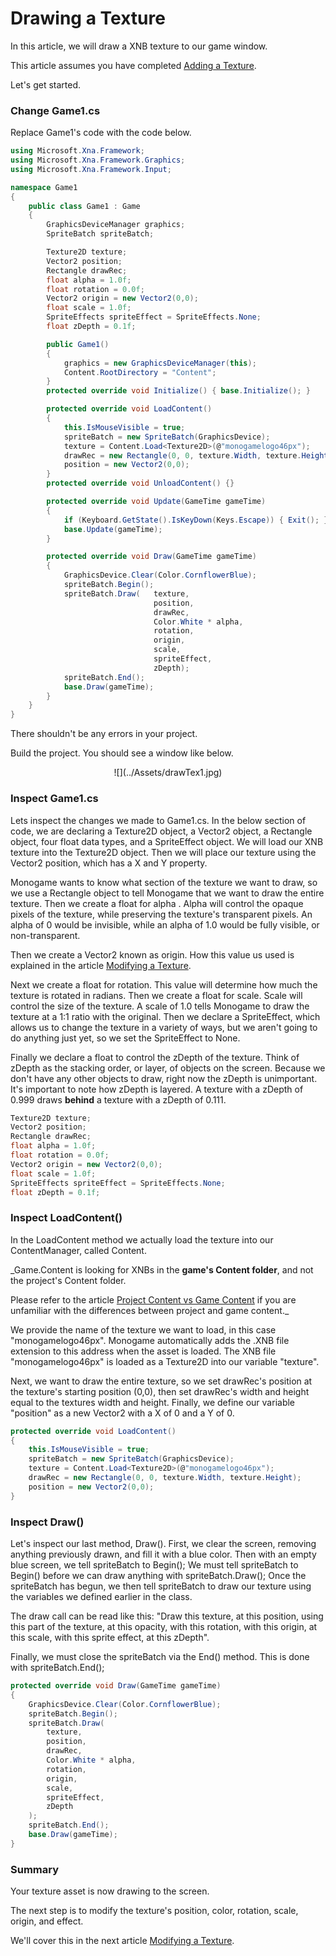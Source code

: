 


# Drawing a Texture


In this article, we will draw a XNB texture to our game window.

This article assumes you have completed [Adding a Texture](TextureAdding.md).

Let's get started.


### Change Game1.cs


Replace Game1's code with the code below.


```cs
using Microsoft.Xna.Framework;
using Microsoft.Xna.Framework.Graphics;
using Microsoft.Xna.Framework.Input;

namespace Game1
{
    public class Game1 : Game
    {
        GraphicsDeviceManager graphics;
        SpriteBatch spriteBatch;

        Texture2D texture;
        Vector2 position;
        Rectangle drawRec;
        float alpha = 1.0f;
        float rotation = 0.0f;
        Vector2 origin = new Vector2(0,0);
        float scale = 1.0f;
        SpriteEffects spriteEffect = SpriteEffects.None;
        float zDepth = 0.1f;

        public Game1()
        {
            graphics = new GraphicsDeviceManager(this);
            Content.RootDirectory = "Content";
        }
        protected override void Initialize() { base.Initialize(); }

        protected override void LoadContent()
        {
            this.IsMouseVisible = true;
            spriteBatch = new SpriteBatch(GraphicsDevice);
            texture = Content.Load<Texture2D>(@"monogamelogo46px");
            drawRec = new Rectangle(0, 0, texture.Width, texture.Height);
            position = new Vector2(0,0);
        }
        protected override void UnloadContent() {}

        protected override void Update(GameTime gameTime)
        {
            if (Keyboard.GetState().IsKeyDown(Keys.Escape)) { Exit(); }
            base.Update(gameTime);
        }

        protected override void Draw(GameTime gameTime)
        {
            GraphicsDevice.Clear(Color.CornflowerBlue);
            spriteBatch.Begin();
            spriteBatch.Draw(   texture,
                                position,
                                drawRec,
                                Color.White * alpha,
                                rotation,
                                origin,
                                scale,
                                spriteEffect,
                                zDepth);
            spriteBatch.End();
            base.Draw(gameTime);
        }
    }
}

```


There shouldn't be any errors in your project.

Build the project. You should see a window like below.


<center>![](../Assets/drawTex1.jpg)</center>


### Inspect Game1.cs


Lets inspect the changes we made to Game1.cs. In the below section of code, 
we are declaring a Texture2D object, a Vector2 object, a Rectangle object, four 
float data types, and a SpriteEffect object. We will load our XNB texture into 
the Texture2D object. Then we will place our texture using the Vector2 
position, which has a X and Y property. 


Monogame wants to know what section of the texture we want to draw, so we use a Rectangle 
object to tell Monogame that we want to draw the entire texture. Then we create a float for 
alpha . Alpha will control the opaque pixels of the texture, while preserving the 
texture's transparent pixels. An alpha of 0 would be invisible, while an alpha of 1.0 would 
be fully visible, or non-transparent. 


Then we create a Vector2 known as origin. How this value us used is explained in
the article [Modifying a Texture](TextureModify.md).


Next we create a float for rotation. This value will determine how much the texture
is rotated in radians. Then we create a float for scale. Scale will 
control the size of the texture. A scale of 1.0 tells Monogame to draw the texture 
at a 1:1 ratio with the original. Then we declare a SpriteEffect, which allows us to 
change the texture in a variety of ways, but we aren't going to do anything just yet, 
so we set the SpriteEffect to None. 


Finally we declare a float to control the zDepth of the texture. Think of zDepth as the 
stacking order, or layer, of objects on the screen. Because we don't have any other objects to draw, 
right now the zDepth is unimportant. It's important to note how zDepth is layered. 
A texture with a zDepth of 0.999 draws **behind** a texture with a zDepth of 0.111.


```cs
Texture2D texture;
Vector2 position;
Rectangle drawRec;
float alpha = 1.0f;
float rotation = 0.0f;
Vector2 origin = new Vector2(0,0);
float scale = 1.0f;
SpriteEffects spriteEffect = SpriteEffects.None;
float zDepth = 0.1f;
```		


### Inspect LoadContent()


In the LoadContent method we actually load the texture into our ContentManager, called Content.


_Game.Content is looking for XNBs in the **game's Content folder**, and not the project's Content folder.

Please refer to the article [Project Content vs Game Content](ProjectGameContent.md)
if you are unfamiliar with the differences between project and game content._


We provide the name of the texture we want to load, in this case "monogamelogo46px".
Monogame automatically adds the .XNB file extension to this address when the asset is loaded.
The XNB file "monogamelogo46px" is loaded as a Texture2D into our variable "texture".


Next, we want to draw the entire texture, so we set drawRec's position at the texture's starting position (0,0),
then set drawRec's width and height equal to the textures width and height.
Finally, we define our variable "position" as a new Vector2 with a X of 0 and a Y of 0.


```cs
protected override void LoadContent()
{
	this.IsMouseVisible = true;
	spriteBatch = new SpriteBatch(GraphicsDevice);
	texture = Content.Load<Texture2D>(@"monogamelogo46px");
	drawRec = new Rectangle(0, 0, texture.Width, texture.Height);
	position = new Vector2(0,0);
}
```


### Inspect Draw()


Let's inspect our last method, Draw().
First, we clear the screen, removing anything previously drawn, and fill it with a blue color.
Then with an empty blue screen, we tell spriteBatch to Begin();
We must tell spriteBatch to Begin() before we can draw anything with spriteBatch.Draw();
Once the spriteBatch has begun, we then tell spriteBatch to draw our texture using the variables
we defined earlier in the class.


The draw call can be read like this: "Draw this texture, at this position, 
using this part of the texture, at this opacity, with this rotation, with this origin,
at this scale, with this sprite effect, at this zDepth".


Finally, we must close the spriteBatch via the End() method.
This is done with spriteBatch.End();


```cs
protected override void Draw(GameTime gameTime)
{
	GraphicsDevice.Clear(Color.CornflowerBlue);
	spriteBatch.Begin();
	spriteBatch.Draw(   
		texture,
		position,
		drawRec,
		Color.White * alpha,
		rotation,
		origin,
		scale,
		spriteEffect,
		zDepth
	);
	spriteBatch.End();
	base.Draw(gameTime);
}
```


### Summary


Your texture asset is now drawing to the screen. 

The next step is to modify the texture's position, color, rotation, scale, origin, and effect.

We'll cover this in the next article [Modifying a Texture](TextureModify.md).



